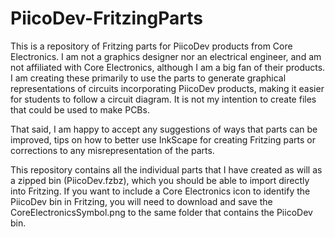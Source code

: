 # PiicoDev-FritzingParts

This is a repository of Fritzing parts for PiicoDev products from Core Electronics. I am not a graphics designer nor an electrical engineer, and am not affiliated with Core Electronics, although I am a big fan of their products. I am creating these primarily to use the parts to generate graphical representations of circuits incorporating PiicoDev products, making it easier for students to follow a circuit diagram. It is not my intention to create files that could be used to make PCBs.

That said, I am happy to accept any suggestions of ways that parts can be improved, tips on how to better use InkScape for creating Fritzing parts or corrections to any misrepresentation of the parts.

This repository contains all the individual parts that I have created as will as a zipped bin (PiicoDev.fzbz), which you should be able to import directly into Fritzing. If you want to include a Core Electronics icon to identify the PiicoDev bin in Fritzing, you will need to download and save the CoreElectronicsSymbol.png to the same folder that contains the PiicoDev bin.
